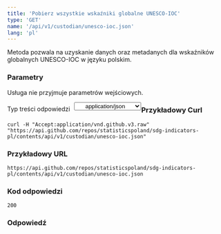 ```yaml
---
title: 'Pobierz wszystkie wskaźniki globalne UNESCO-IOC'
type: 'GET'
name: '/api/v1/custodian/unesco-ioc.json'
lang: 'pl'
---
```


Metoda pozwala na uzyskanie danych oraz metadanych dla wskaźników globalnych UNESCO-IOC w języku polskim.

### Parametry

<p>Usługa nie przyjmuje parametrów wejściowych.</p>

<p style='float:left;margin-top: 7px;'>Typ treści odpowiedzi</p>
<select style='float:left;padding: 0px 15px;width: 155px;margin-left: 10px;text-align-last: center;'>
  <option>application/json</option>
</select>

<div id='example1'>

<h3 id="przykładowy-curl">Przykładowy Curl</h3>

<p><code class="highlighter-rouge">curl -H "Accept:application/vnd.github.v3.raw" "https://api.github.com/repos/statisticspoland/sdg-indicators-pl/contents/api/v1/custodian/unesco-ioc.json"</code></p>

<h3 id="przykładowy-url">Przykładowy URL</h3>

<p><code class="highlighter-rouge">https://api.github.com/repos/statisticspoland/sdg-indicators-pl/contents/api/v1/custodian/unesco-ioc.json</code></p>

<h3 id="przykładowy-kod-odpowiedzi">Kod odpowiedzi</h3>

<p><code class="highlighter-rouge">200</code></p>

<h3 id="przykładowa-odpowiedź">Odpowiedź</h3>

<p><code class="highlighter-rouge" id="show-data-unesco-ioc">
</code></p>

</div>


<script>

$.getJSON('https://sdg.gov.pl/api/v1/custodian/unesco-ioc.json', function(data) {
    $('#show-data-unesco-ioc').html(JSON.stringify(data, null, 2));
});

</script>
